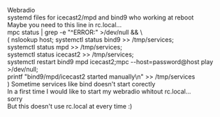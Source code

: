 Webradio  
systemd files for icecast2/mpd and bind9 who working at reboot  
Maybe you need to this line in rc.local...  
mpc status | grep -e "^ERROR:" >/dev/null && \  
	(  	nslookup host;
		systemctl status bind9 >> /tmp/services;  
		systemctl status mpd >> /tmp/services;  
		systemctl status icecast2 >> /tmp/services;  
		systemctl restart bind9 mpd icecast2;mpc --host=password@host play >/dev/null;  
		printf "bind9/mpd/icecast2 started manually\n" >> /tmp/services  
	)
Sometime services like bind doesn't start corectly  
In a first time I would like to start my webradio whitout rc.local...  
sorry  
But this doesn't use rc.local at every time :)
